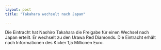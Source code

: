 ```yaml
---
layout: post
title: "Takahara wechselt nach Japan"

---
```


Die Eintracht hat Naohiro Takahara die Freigabe für einen Wechsel nach Japan erteilt. Er wechselt zu den Urawa Red Diamonds. Die Eintracht erhält nach Informationen des Kicker 1,5 Millionen Euro.


